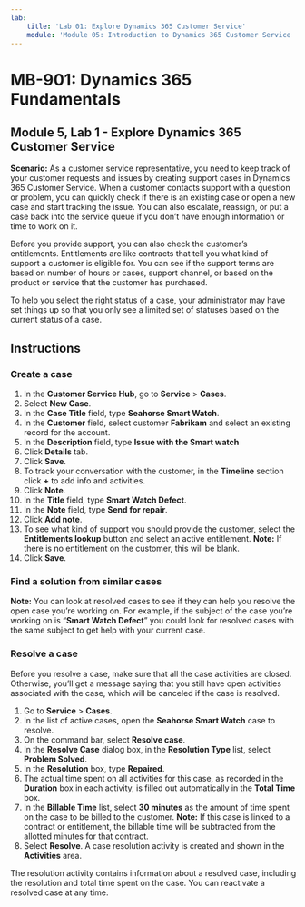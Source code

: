 ```yaml
---
lab:
    title: 'Lab 01: Explore Dynamics 365 Customer Service'
    module: 'Module 05: Introduction to Dynamics 365 Customer Service '
---
```


# MB-901: Dynamics 365 Fundamentals 
## Module 5, Lab 1 - Explore Dynamics 365 Customer Service 

**Scenario:**
As a customer service representative, you need to keep track of your customer requests and issues by creating support cases in Dynamics 365 Customer Service. When a customer contacts support with a question or problem, you can quickly check if there is an existing case or open a new case and start tracking the issue. You can also escalate, reassign, or put a case back into the service queue if you don’t have enough information or time to work on it.

Before you provide support, you can also check the customer’s entitlements. Entitlements are like contracts that tell you what kind of support a customer is eligible for. You can see if the support terms are based on number of hours or cases, support channel, or based on the product or service that the customer has purchased.

To help you select the right status of a case, your administrator may have set things up so that you only see a limited set of statuses based on the current status of a case.

## Instructions

### Create a case

1. In the **Customer Service Hub**, go to **Service** > **Cases**.
1. Select **New Case**.
1. In the **Case Title** field, type **Seahorse Smart Watch**.
1. In the **Customer** field, select customer **Fabrikam** and select an existing record for the account.
1. In the **Description** field, type **Issue with the Smart watch**
1. Click **Details** tab.
1. Click **Save**.
1. To track your conversation with the customer, in the **Timeline** section click **+** to add info and activities.
1. Click **Note**.
1. In the **Title** field, type **Smart Watch Defect**.
1. In the **Note** field, type **Send for repair**.
1. Click **Add note**. 
14.	To see what kind of support you should provide the customer, select the **Entitlements lookup** button and select an active entitlement.
 **Note:** If there is no entitlement on the customer, this will be blank.
1. Click **Save**.

### Find a solution from similar cases

**Note:** You can look at resolved cases to see if they can help you resolve the open case you’re working on. For example, if the subject of the case you’re working on is “**Smart Watch Defect**” you could look for resolved cases with the same subject to get help with your current case.

### Resolve a case

Before you resolve a case, make sure that all the case activities are closed. Otherwise, you’ll get a message saying that you still have open activities associated with the case, which will be canceled if the case is resolved.

1. Go to **Service** > **Cases**.
1. In the list of active cases, open the **Seahorse Smart Watch** case to resolve.
1. On the command bar, select **Resolve case**.
1. In the **Resolve Case** dialog box, in the **Resolution Type** list, select **Problem Solved**.
1. In the **Resolution** box, type **Repaired**.
1. The actual time spent on all activities for this case, as recorded in the **Duration** box in each activity, is filled out automatically in the **Total Time** box.
1. In the **Billable Time** list, select **30 minutes** as the amount of time spent on the case to be billed to the customer.
 **Note:** If this case is linked to a contract or entitlement, the billable time will be subtracted from the allotted minutes for that contract.
1. Select **Resolve**. A case resolution activity is created and shown in the **Activities** area. 

The resolution activity contains information about a resolved case, including the resolution and total time spent on the case. You can reactivate a resolved case at any time.
